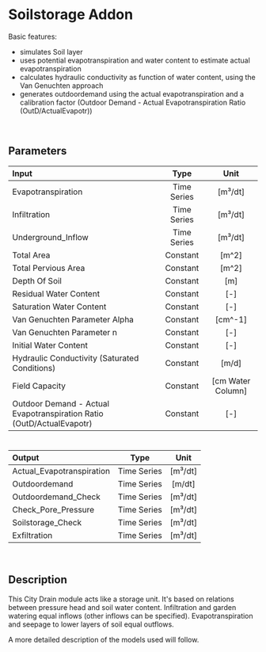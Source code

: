 # Soilstorage Addon

Basic features:

 - simulates Soil layer
 - uses potential evapotranspiration and water content to estimate actual evapotranspiration
 - calculates hydraulic conductivity as function of water content, using the Van Genuchten approach
 - generates outdoordemand using the actual evapotranspiration and a calibration factor (Outdoor Demand - Actual Evapotranspiration Ratio (OutD/ActualEvapotr))
 
 
<br>

## Parameters 

| Input  | Type  |  Unit  |
| :------------ |:---------------:| :-----:|	
| Evapotranspiration     | Time Series | [m³/dt] |
| Infiltration     | Time Series | [m³/dt] |
| Underground_Inflow     | Time Series | [m³/dt] |
| 	Total Area | Constant  |   [m^2] |
| Total Pervious Area     | Constant  | [m^2] |
| 	Depth Of Soil | Constant  |   [m] |
| Residual Water Content | Constant | [-] |
| Saturation Water Content | Constant | [-] |
| Van Genuchten Parameter Alpha   | Constant  | [cm^-1] |
| 	Van Genuchten Parameter n | Constant  |   [-] |
| Initial Water Content | Constant | [-] |
| Hydraulic Conductivity (Saturated Conditions) | Constant | [m/d] |
| Field Capacity | Constant | [cm Water Column] |
| Outdoor Demand - Actual Evapotranspiration Ratio (OutD/ActualEvapotr) | Constant | [-] |

# 

|Output  | Type  |  Unit  |
| :------------ |:---------------:| :-----:|
|    Actual_Evapotranspiration  | Time Series |  [m³/dt]
|    Outdoordemand  |    Time Series     |  [m/dt]  |
|    Outdoordemand_Check  |    Time Series     |  [m³/dt]  |
|    Check_Pore_Pressure  |    Time Series     |  [m³/dt]  |
|    Soilstorage_Check  |    Time Series     |  [m³/dt]  |
|    Exfiltration  |    Time Series     |  [m³/dt]  |


<br>

## Description 

This City Drain module acts like a storage unit. It's based on relations between pressure head and soil water content. 
Infiltration and garden watering equal inflows (other inflows can be specified). Evapotranspiration and seepage to lower
layers of soil equal outflows.

A more detailed description of the models used will follow.

<br>

## 
